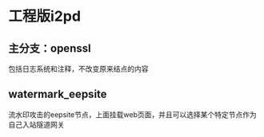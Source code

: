 # 工程版i2pd

## 主分支：openssl

包括日志系统和注释，不改变原来结点的内容

## watermark_eepsite

流水印攻击的eepsite节点，上面挂载web页面，并且可以选择某个特定节点作为自己入站隧道网关